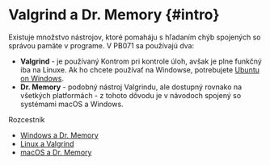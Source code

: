 # Valgrind a Dr. Memory {#intro}

Existuje množstvo nástrojov, ktoré pomaháju s hľadaním chýb spojených so správou pamäte v programe. V PB071 sa používajú dva:

- **Valgrind** - je používaný Kontrom pri kontrole úloh, avšak je plne funkčný iba na Linuxe. Ak ho chcete používať na Windowse, potrebujete [Ubuntu on Windows]().
- **Dr. Memory** - podobný nástroj Valgrindu, ale dostupný rovnako na všetkých platformách - z tohoto dôvodu je v návodoch spojený so systémami macOS a Windows.

Rozcestník
- [Windows a Dr. Memory](../memory-leaks/windows_drmemory.md)
- [Linux a Valgrind](../memory-leaks/linux_valgrind.md)
- [macOS a Dr. Memory](../memory-leaks/macos_drmemory.md)